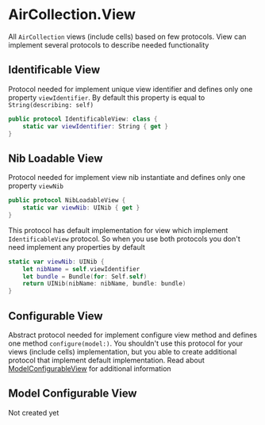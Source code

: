 # AirCollection.View

All `AirCollection` views (include cells) based on few protocols. View can implement several protocols to describe needed functionality

## Identificable View
Protocol needed for implement unique view identifier and defines only one property `viewIdentifier`. By default this property is equal to `String(describing: self)`
```swift
public protocol IdentificableView: class {
    static var viewIdentifier: String { get }   
}
```

## Nib Loadable View
Protocol needed for implement view nib instantiate and defines only one property `viewNib`
```swift
public protocol NibLoadableView {
    static var viewNib: UINib { get }
}
```

This protocol has default implementation for view which implement `IdentificableView` protocol. So when you use both protocols you don't need implement any properties by default
```swift 
static var viewNib: UINib {
    let nibName = self.viewIdentifier
    let bundle = Bundle(for: Self.self)
    return UINib(nibName: nibName, bundle: bundle)
}
```

## Configurable View
Abstract protocol needed for implement configure view method and defines one method `configure(model:)`. You shouldn't use this protocol for your views (include cells) implementation, but you able to create additional protocol that implement default implementation. Read about [ModelConfigurableView](#model-configurable-view) for additional information

## Model Configurable View
Not created yet
